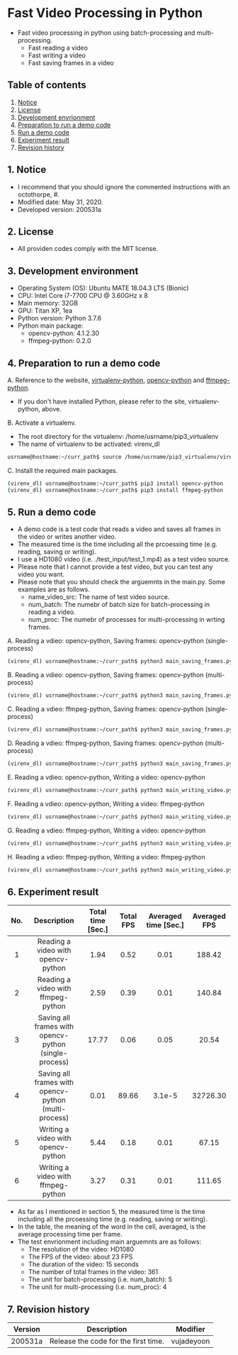 # Fast Video Processing in Python 
- Fast video processing in python using batch-processing and multi-processing.
  - Fast reading a video
  - Fast writing a video
  - Fast saving frames in a video


## Table of contents
1.  [Notice](#notice)
2.  [License](#license)
3.  [Development envrionment](#envs)
4.  [Preparation to run a demo code](#preparation)
5.  [Run a demo code](#demo)
6.  [Experiment result](#exp_res)
7.  [Revision history](#revision_history)


## 1. Notice <a name="notice"></a>
- I recommend that you should ignore the commented instructions with an octothorpe, #.
- Modified date: May 31, 2020.
- Developed version: 200531a


## 2. License <a name="license"></a>
- All providen codes comply with the MIT license.


## 3. Development environment <a name="envs"></a>
- Operating System (OS): Ubuntu MATE 18.04.3 LTS (Bionic)
- CPU: Intel Core i7-7700 CPU @ 3.60GHz x 8
- Main memory: 32GB
- GPU: Titan XP, 1ea
- Python version: Python 3.7.6
- Python main package:
    - opencv-python: 4.1.2.30 
    - ffmpeg-python: 0.2.0 


## 4. Preparation to run a demo code <a name="preparation"></a>
A. Reference to the website,
<a href="https://github.com/vujadeyoon/DL-UbuntuMATE18.04LTS-Installation#pip_virtualenv" title="virtualenv-python">
virtualenv-python</a>,
<a href="https://pypi.org/project/opencv-python/" title="opencv-python">
opencv-python</a>
and
<a href="https://github.com/kkroening/ffmpeg-python" title="ffmpeg-python">
ffmpeg-python</a>.
<br />
- If you don't have installed Python, please refer to the site, virtualenv-python, above.

B. Activate a virtualenv.<br />
- The root directory for the virtualenv: /home/usrname/pip3_virtualenv
- The name of virtualenv to be activated: virenv_dl
```bash
usrname@hostname:~/curr_path$ source /home/usrname/pip3_virtualenv/virenv_dl/bin/activate
```

C. Install the required main packages.<br />
```bash
(virenv_dl) usrname@hostname:~/curr_path$ pip3 install opencv-python
(virenv_dl) usrname@hostname:~/curr_path$ pip3 install ffmpeg-python
```


## 5. Run a demo code <a name="demo"></a>
- A demo code is a test code that reads a video and saves all frames in the video or writes another video.
- The measured time is the time including all the prcoessing time (e.g. reading, saving or writing).
- I use a HD1080 video (i.e. ./test_input/test_1.mp4) as a test video source.
- Please note that I cannot provide a test video, but you can test any video you want.
- Please note that you should check the arguemnts in the main.py. Some examples are as follows.
  - name_video_src: The name of test video source.
  - num_batch: The numebr of batch size for batch-processing in reading a video.
  - num_proc:  The numebr of processes for multi-processing in wrting frames.

A. Reading a vdieo: opencv-python, Saving frames: opencv-python (single-process)
```bash
(virenv_dl) usrname@hostname:~/curr_path$ python3 main_saving_frames.py --opt_reading_opencv True --opt_writing_single_proc True
```
B. Reading a vdieo: opencv-python, Saving frames: opencv-python (multi-process)
```bash
(virenv_dl) usrname@hostname:~/curr_path$ python3 main_saving_frames.py --opt_reading_opencv True --opt_writing_single_proc False
```
C. Reading a vdieo: ffmpeg-python, Saving frames: opencv-python (single-process)
```bash
(virenv_dl) usrname@hostname:~/curr_path$ python3 main_saving_frames.py --opt_reading_opencv False --opt_writing_single_proc True
```
D. Reading a vdieo: ffmpeg-python, Saving frames: opencv-python (multi-process)
```bash
(virenv_dl) usrname@hostname:~/curr_path$ python3 main_saving_frames.py --opt_reading_opencv False --opt_writing_single_proc False
```
E. Reading a vdieo: opencv-python, Writing a video: opencv-python
```bash
(virenv_dl) usrname@hostname:~/curr_path$ python3 main_writing_video.py --opt_reading_opencv True --opt_writing_opencv True
```
F. Reading a vdieo: opencv-python, Writing a video: ffmpeg-python
```bash
(virenv_dl) usrname@hostname:~/curr_path$ python3 main_writing_video.py --opt_reading_opencv True --opt_writing_opencv False
```
G. Reading a vdieo: ffmpeg-python, Writing a video: opencv-python
```bash
(virenv_dl) usrname@hostname:~/curr_path$ python3 main_writing_video.py --opt_reading_opencv False --opt_writing_opencv True
```
H. Reading a vdieo: ffmpeg-python, Writing a video: ffmpeg-python
```bash
(virenv_dl) usrname@hostname:~/curr_path$ python3 main_writing_video.py --opt_reading_opencv False --opt_writing_opencv False
```


## 6. Experiment result <a name="exp_res"></a>
|No.  |Description                                               |Total time [Sec.]|Total FPS|Averaged time [Sec.]|Averaged FPS|
|:---:|:--------------------------------------------------------:|:---------------:|:-------:|:------------------:|:----------:|
|1    |Reading a video with<br/>opencv-python                    |1.94             |0.52     |0.01                |188.42      |
|2    |Reading a video with<br/>ffmpeg-python                    |2.59             |0.39     |0.01                |140.84      |
|3    |Saving all frames with<br/>opencv-python (single-process) |17.77            |0.06     |0.05                |20.54       |
|4    |Saving all frames with<br/>opencv-python (multi-process)  |0.01             |89.66    |3.1e-5              |32726.30    |
|5    |Writing a video with<br/>opencv-python                    |5.44             |0.18     |0.01                |67.15       |
|6    |Writing a video with<br/>ffmpeg-python                    |3.27             |0.31     |0.01                |111.65      |

- As far as I mentioned in section 5, the measured time is the time including all the prcoessing time (e.g. reading, saving or writing).
- In the table, the meaning of the word in the cell, averaged, is the average processing time per frame.  
- The test envrionment including main arguemnts are as follows:
  - The resolution of the video: HD1080
  - The FPS of the video: about 23 FPS
  - The duration of the video: 15 seconds
  - The number of total frames in the video: 361 
  - The unit for batch-processing (i.e. num_batch): 5
  - The unit for multi-processing (i.e. num_proc): 4


## 7. Revision history <a name="revision_history"></a>
|Version |Description                            |Modifier  |
|:------:|:-------------------------------------:|:--------:|
|200531a |Release the code for the first time.   |vujadeyoon|
